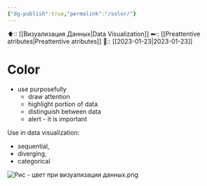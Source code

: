```yaml
---
{"dg-publish":true,"permalink":"/solor/"}
---
```



⬆:: [[Визуализация Данных\|Data Visualization]]
⬅:: [[Preattentive atributes\|Preattentive atributes]]
📅:: [[2023-01-23\|2023-01-23]]

# Сolor

- use purposefully
	- draw attention
	- highlight portion of data
	- distinguish between data
	- alert  - it is important

Use in data visualization:
- sequential, 
- diverging, 
- categorical

![Рис - цвет при визуализации данных.png](/img/user/%D0%A0%D0%B8%D1%81%20-%20%D1%86%D0%B2%D0%B5%D1%82%20%D0%BF%D1%80%D0%B8%20%D0%B2%D0%B8%D0%B7%D1%83%D0%B0%D0%BB%D0%B8%D0%B7%D0%B0%D1%86%D0%B8%D0%B8%20%D0%B4%D0%B0%D0%BD%D0%BD%D1%8B%D1%85.png)